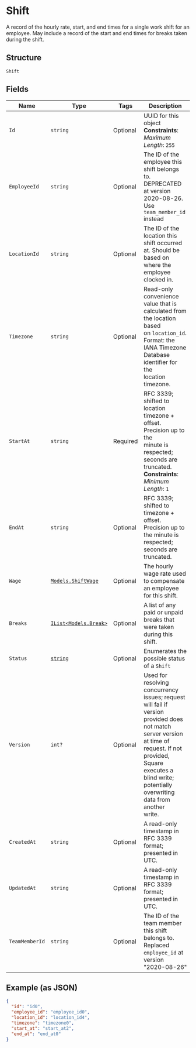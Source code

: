 
# Shift

A record of the hourly rate, start, and end times for a single work shift
for an employee. May include a record of the start and end times for breaks
taken during the shift.

## Structure

`Shift`

## Fields

| Name | Type | Tags | Description |
|  --- | --- | --- | --- |
| `Id` | `string` | Optional | UUID for this object<br>**Constraints**: *Maximum Length*: `255` |
| `EmployeeId` | `string` | Optional | The ID of the employee this shift belongs to. DEPRECATED at version 2020-08-26. Use `team_member_id` instead |
| `LocationId` | `string` | Optional | The ID of the location this shift occurred at. Should be based on<br>where the employee clocked in. |
| `Timezone` | `string` | Optional | Read-only convenience value that is calculated from the location based<br>on `location_id`. Format: the IANA Timezone Database identifier for the<br>location timezone. |
| `StartAt` | `string` | Required | RFC 3339; shifted to location timezone + offset. Precision up to the<br>minute is respected; seconds are truncated.<br>**Constraints**: *Minimum Length*: `1` |
| `EndAt` | `string` | Optional | RFC 3339; shifted to timezone + offset. Precision up to the minute is<br>respected; seconds are truncated. |
| `Wage` | [`Models.ShiftWage`](/doc/models/shift-wage.md) | Optional | The hourly wage rate used to compensate an employee for this shift. |
| `Breaks` | [`IList<Models.Break>`](/doc/models/break.md) | Optional | A list of any paid or unpaid breaks that were taken during this shift. |
| `Status` | [`string`](/doc/models/shift-status.md) | Optional | Enumerates the possible status of a `Shift` |
| `Version` | `int?` | Optional | Used for resolving concurrency issues; request will fail if version<br>provided does not match server version at time of request. If not provided,<br>Square executes a blind write; potentially overwriting data from another<br>write. |
| `CreatedAt` | `string` | Optional | A read-only timestamp in RFC 3339 format; presented in UTC. |
| `UpdatedAt` | `string` | Optional | A read-only timestamp in RFC 3339 format; presented in UTC. |
| `TeamMemberId` | `string` | Optional | The ID of the team member this shift belongs to. Replaced `employee_id` at version "2020-08-26" |

## Example (as JSON)

```json
{
  "id": "id0",
  "employee_id": "employee_id0",
  "location_id": "location_id4",
  "timezone": "timezone0",
  "start_at": "start_at2",
  "end_at": "end_at0"
}
```

